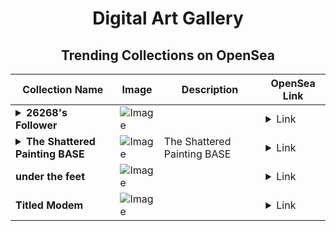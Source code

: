 <div align="center">

# Digital Art Gallery

## Trending Collections on OpenSea

| Collection Name                       | Image                                                                                     | Description                       | OpenSea Link                                                                                          |
|---------------------------------------|-------------------------------------------------------------------------------------------|-----------------------------------|--------------------------------------------------------------------------------------------------------|
| **<details><summary>26268's Follower</summary></details>** | ![Image](https://i.seadn.io/s/raw/files/19f9f090920392cc3650cbdf4361755b.png?w=500&auto=format?w=200&auto=format) |  | <details><summary>Link</summary>[26268's Follower](https://opensea.io/collection/26268-s-follower)</details> |
| **<details><summary>The Shattered Painting BASE</summary></details>** | ![Image](https://i.seadn.io/s/raw/files/91c1543d02f5a7ebfb65253039a70fc8.png?w=500&auto=format?w=200&auto=format) | The Shattered Painting BASE | <details><summary>Link</summary>[The Shattered Painting BASE](https://opensea.io/collection/the-shattered-painting-base)</details> |
| **under the feet** | ![Image](https://i.seadn.io/s/raw/files/5384ac7a9a16a25a931e0114684dcbc5.jpg?w=500&auto=format?w=200&auto=format) |  | <details><summary>Link</summary>[under the feet](https://opensea.io/collection/under-the-feet)</details> |
| **Titled Modem** | ![Image](https://i.seadn.io/s/raw/files/28fe2d3a905ddb381224e23c1b0805b6.jpg?w=500&auto=format?w=200&auto=format) |  | <details><summary>Link</summary>[Titled Modem](https://opensea.io/collection/titled-modem)</details> |

</div>